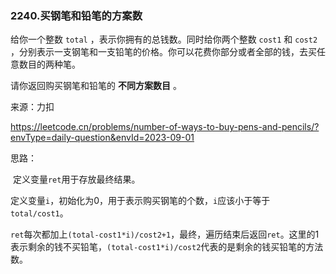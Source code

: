 ### 2240.买钢笔和铅笔的方案数

给你一个整数 `total` ，表示你拥有的总钱数。同时给你两个整数 `cost1` 和 `cost2` ，分别表示一支钢笔和一支铅笔的价格。你可以花费你部分或者全部的钱，去买任意数目的两种笔。

请你返回购买钢笔和铅笔的 **不同方案数目** 。

来源：力扣

https://leetcode.cn/problems/number-of-ways-to-buy-pens-and-pencils/?envType=daily-question&envId=2023-09-01



思路：

​		定义变量`ret`用于存放最终结果。

​		定义变量`i`，初始化为0，用于表示购买钢笔的个数，`i`应该小于等于`total/cost1`。

​		`ret`每次都加上`(total-cost1*i)/cost2+1`，最终，遍历结束后返回`ret`。这里的1表示剩余的钱不买铅笔，`(total-cost1*i)/cost2`代表的是剩余的钱买铅笔的方法数。